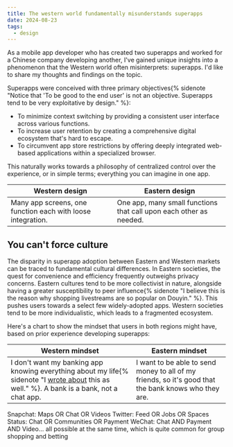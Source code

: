 ```yaml
---
title: The western world fundamentally misunderstands superapps
date: 2024-08-23
tags:
  - design
---
```


As a mobile app developer who has created two superapps and worked for a Chinese company developing another, I've gained unique insights into a phenomenon that the Western world often misinterprets: superapps. I'd like to share my thoughts and findings on the topic.

Superapps were conceived with three primary objectives{% sidenote "Notice that 'To be good to the end user' is not an objective. Superapps tend to be very exploitative by design." %}:

- To minimize context switching by providing a consistent user interface across various functions.
- To increase user retention by creating a comprehensive digital ecosystem that's hard to escape.
- To circumvent app store restrictions by offering deeply integrated web-based applications within a specialized browser.

This naturally works towards a philosophy of centralized control over the experience, or in simple terms; everything you can imagine in one app.

| Western design                                              | Eastern design                                                     |
| ----------------------------------------------------------- | ------------------------------------------------------------------ |
| Many app screens, one function each with loose integration. | One app, many small functions that call upon each other as needed. |

## You can't force culture
The disparity in superapp adoption between Eastern and Western markets can be traced to fundamental cultural differences. In Eastern societies, the quest for convenience and efficiency frequently outweighs privacy concerns. Eastern cultures tend to be more collectivist in nature, alongside having a greater susceptibility to peer influence{% sidenote "I believe this is the reason why shopping livestreams are so popular on Douyin." %}. This pushes users towards a select few widely-adopted apps. Western societies tend to be more individualistic, which leads to a fragmented ecosystem.

Here's a chart to show the mindset that users in both regions might have, based on prior experience developing superapps:

| Western mindset                                                                                  | Eastern mindset                                                                                       |
| ----------------------------------------------------------------------------------------------- | ---------------------------------------------------------------------------------------------------- |
| I don't want my banking app knowing everything about my life{% sidenote "I [wrote about](/archive/2024/embracing-monero) this as well." %}. A bank is a bank, not a chat app. | I want to be able to send money to all of my friends, so it's good that the bank knows who they are. |

Snapchat: Maps OR Chat OR Videos
Twitter: Feed OR Jobs OR Spaces
Status: Chat OR Communities OR Payment
WeChat: Chat AND Payment AND Video... all possible at the same time, which is quite common for group shopping and betting